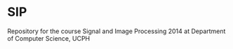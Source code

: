 SIP
===

Repository for the course Signal and Image Processing 2014 at Department of Computer Science, UCPH
